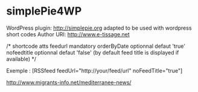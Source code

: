 # simplePie4WP

WordPress plugin: http://simplepie.org adapted to be used with wordpress short codes
Author URI: http://www.e-tissage.net

/* shortcode atts
	feedurl mandatory
	orderByDate optionnal defaut 'true'
	nofeedtitle optionnal defaut 'false' (by default feed title is displayed if available)
	*/
  
 Exemple :
 [RSSfeed feedUrl="http://your/feed/url" noFeedTitle="true"] 
 
 http://www.migrants-info.net/mediterranee-news/
 
